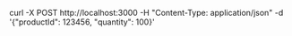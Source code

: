 curl -X POST http://localhost:3000 
   -H "Content-Type: application/json"
   -d '{"productId": 123456, "quantity": 100}'
